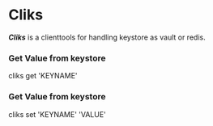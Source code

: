 # Cliks
***Cliks*** is a clienttools for handling keystore as vault or redis.



### Get Value from keystore
cliks get 'KEYNAME'

### Get Value from keystore
cliks set 'KEYNAME' 'VALUE'
